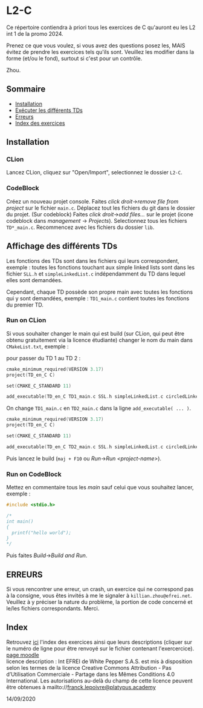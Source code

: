 # L2-C

Ce répertoire contiendra à priori tous les exercices de C qu'auront eu les L2 int 1 de la promo 2024.

Prenez ce que vous voulez, si vous avez des questions posez les, MAIS évitez de prendre les exercices tels qu'ils sont.
Veuillez les modifier dans la forme (et/ou le fond), surtout si c'est pour un contrôle.

Zhou.

## Sommaire

- [Installation](#installation)
- [Exécuter les différents TDs](#affichage-des-diff%C3%A9rents-tds)
- [Erreurs](#erreurs)
- [Index des exercices](#index)

## Installation
### CLion
Lancez CLion, cliquez sur "Open/Import", selectionnez le dossier `L2-C`.

### CodeBlock
Créez un nouveau projet console. Faites <em>click droit</em>-><em>remove file from project</em> sur le fichier `main.c`. Déplacez tout les fichiers du git dans le dossier du projet. (Sur codeblock) Faites <em>click droit</em>-><em>add files...</em> sur le projet (icone codeblock dans <em>management</em> -> <em>Projects</em>). Selectionnez tous les fichiers `TD*_main.c`. Recommencez avec les fichiers du dossier `lib`. 

## Affichage des différents TDs
Les fonctions des TDs sont dans les fichiers qui leurs correspondent, exemple : toutes les fonctions touchant aux simple linked lists sont dans les fichier `SLL.h` et `simpleLinkedList.c` indépendamment du TD dans lequel elles sont demandées.

Cependant, chaque TD possède son propre main avec toutes les fonctions qui y sont demandées, exemple : `TD1_main.c` contient toutes les fonctions du premier TD.

### Run on CLion
Si vous souhaiter changer le main qui est build (sur CLion, qui peut être obtenu gratuitement via la licence étudiante) changer le nom du main dans `CMakeList.txt`, exemple :

pour passer du TD 1 au TD 2 :
```c
cmake_minimum_required(VERSION 3.17)
project(TD_en_C C)

set(CMAKE_C_STANDARD 11)

add_executable(TD_en_C TD1_main.c SSL.h simpleLinkedList.c circledLinkedList.c CLL.h doubleLinkedList.c DLL.h)
```

On change `TD1_main.c` en `TD2_main.c` dans la ligne `add_executable( ... )`.

```c
cmake_minimum_required(VERSION 3.17)
project(TD_en_C C)

set(CMAKE_C_STANDARD 11)

add_executable(TD_en_C TD2_main.c SSL.h simpleLinkedList.c circledLinkedList.c CLL.h doubleLinkedList.c DLL.h)
```
Puis lancez le build (`maj + F10` ou <em>Run</em>-><em>Run \<project-name></em>).

### Run on CodeBlock
Mettez en commentaire tous les <em>main</em> sauf celui que vous souhaitez lancer, 
exemple : 
```c
#include <stdio.h>

/*
int main()
{
  printf("hello world");
}
*/
```
Puis faites <em>Build</em>-><em>Build and Run</em>.

## ERREURS
Si vous rencontrer une erreur, un crash, un exercice qui ne correspond pas à la consigne, vous êtes invités à me le signaler à `killian.zhou@efrei.net`. Veuillez à y préciser la nature du problème, la portion de code concerné et le/les fichiers correspondants. Merci.

## Index
Retrouvez [ici](https://github.com/gundamzhou/L2-C/blob/master/index.md) l'index des exercices ainsi que leurs descriptions (cliquer sur le numéro de ligne pour être renvoyé sur le fichier contenant l'exercercice). [page moodle](https://www.myefrei.fr/moodle/course/view.php?id=6870)<br/> licence description : Int EFREI de White Pepper S.A.S. est mis à disposition selon les termes de la licence Creative Commons Attribution - Pas d’Utilisation Commerciale - Partage dans les Mêmes Conditions 4.0 International. Les autorisations au-delà du champ de cette licence peuvent être obtenues à mailto://franck.lepoivre@platypus.academy

14/09/2020
